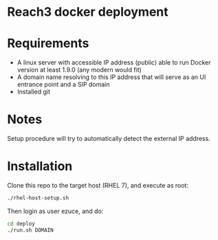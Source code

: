 Reach3 docker deployment
========================

Requirements
============

* A linux server with accessible IP address (public) able to run Docker version at least 1.9.0 (any modern would fit)
* A domain name resolving to this IP address that will serve as an UI entrance point and a SIP domain
* Installed git

Notes
=====

Setup procedure will try to automatically detect the external IP address.

Installation
============

Clone this repo to the target host (RHEL 7), and execute as root:

```sh
./rhel-host-setup.sh
```

Then login as user ezuce, and do:

```sh
cd deploy
./run.sh DOMAIN
```
